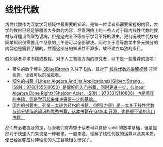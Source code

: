 # 线性代数

线性代数作为深度学习领域中最重要的知识，是每一位读者都需要掌握的内容，大学的教材已经足够覆盖大多数的内容，尽管网络上的一些人对于国内线性代数的教材与课程设置颇为诟病，但是这完全不等价于学习不好的理由，更何况线性代数的简单知识仅需要几个惬意的上午便可以全部解决。同时关于高等数学中多元微分的内容也是需要了解的，然而这部分的知识并不算多，故不建立单独的条目。

假如读者寻求书籍或教程，对于人工智能方向的研究者，以下是一些推荐的选项：

- 著名的数学博主 [3Blue1Brown](https://space.bilibili.com/88461692) 入驻了 [B站](https://www.bilibili.com/)，其对于 [线性代数的讲解视频](https://www.bilibili.com/video/BV1rs411k7ru/) 非常优秀，读者可以前往观看。
- <u>知名的书籍《Linear Algebra And Its Applications》（Gilbert Strang，ISBN：9780155510050）是很好的入门书籍，同时更进一步，《Linear Algebra Done Right》（Sheldon Axler，ISBN：9783319110806）也是很好的书籍，但是学习起来或许需要一定的基础。</u>
- <u>国内的书籍中，列举一本较为轻松的书籍，《[矩阵力量](https://github.com/Visualize-ML/Book4_Power-of-Matrix)》是一本关于线性代数与部分矩阵论知识的优秀书籍，这本书籍在 Github 开源，也是很不错的入门书籍。</u>

然而有必要提及的是，尽管我们寄希望于读者可以具备 solid 的数学基础，但是显然对于快速入门来说是一种奢求。一般来说，理解了线性代数的运算以及其本质，便已经足够应付非理论的人工智能相关研究了。